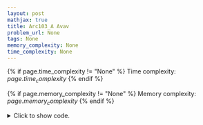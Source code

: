 ```yaml
---
layout: post
mathjax: true
title: Arc103_A Avav
problem_url: None
tags: None
memory_complexity: None
time_complexity: None
---
```




{% if page.time_complexity != "None" %}
Time complexity: ${{ page.time_complexity }}$
{% endif %}

{% if page.memory_complexity != "None" %}
Memory complexity: ${{ page.memory_complexity }}$
{% endif %}

<details>
<summary>
<p style="display:inline">Click to show code.</p>
</summary>
```cpp
{% raw %}
using namespace std;
using ll = long long;
using ii = pair<int, int>;
using vi = vector<int>;
template <typename InputIterator,
          typename T = typename iterator_traits<InputIterator>::value_type>
void read_n(InputIterator it, int n)
{
    copy_n(istream_iterator<T>(cin), n, it);
}
template <typename InputIterator,
          typename T = typename iterator_traits<InputIterator>::value_type>
void write(InputIterator first, InputIterator last, const char *delim = "\n")
{
    copy(first, last, ostream_iterator<T>(cout, delim));
}
int const NMAX = 1e5 + 11;
int main(void)
{
    ios::sync_with_stdio(false), cin.tie(NULL);
    int n;
    cin >> n;
    vi f0(NMAX, 0), f1(NMAX, 0), f2(NMAX, 0);
    for (int i = 0; i < n; ++i)
    {
        int ai;
        cin >> ai;
        if (i % 2 == 0)
            ++f0[ai];
        else
            ++f1[ai];
        ++f2[ai];
    }
    sort(f0.begin(), f0.end(), greater<int>());
    sort(f1.begin(), f1.end(), greater<int>());
    sort(f2.begin(), f2.end(), greater<int>());
    f0;
    if (f2[0] == f0[0] + f1[0])
        cout << n - max(f0[0] + f1[1], f0[1] + f1[0]) << endl;
    else
        cout << n - f0[0] - f1[0] << endl;
    return 0;
}

{% endraw %}
```
</details>

